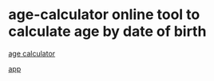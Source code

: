 # age-calculator online tool to calculate age by date of birth

[age calculator](https://age-calculator.app)

[app](https://play.google.com/store/apps/details?id=age.agecalculator.calculator)
